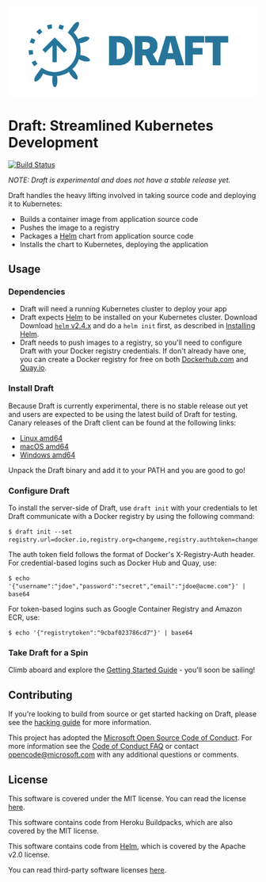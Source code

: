 ![Draft Logo](./docs/img/draft-logo.png)

# Draft: Streamlined Kubernetes Development

[![Build Status](https://ci.deis.io/buildStatus/icon?job=Azure/draft/master)](https://ci.deis.io/job/Azure/job/draft/job/master/)

_NOTE: Draft is experimental and does not have a stable release yet._

Draft handles the heavy lifting involved in taking source code and deploying it to Kubernetes:

- Builds a container image from application source code
- Pushes the image to a registry
- Packages a [Helm][] chart from application source code
- Installs the chart to Kubernetes, deploying the application

## Usage

### Dependencies

- Draft will need a running Kubernetes cluster to deploy your app
- Draft expects [Helm](https://github.com/kubernetes/helm) to be installed on your Kubernetes cluster. Download Download [`helm` v2.4.x](https://github.com/kubernetes/helm/releases) and
do a `helm init` first, as described in [Installing Helm][].
- Draft needs to push images to a registry, so you'll need to configure Draft with your Docker registry credentials. If don't already have one, you can create a Docker registry for free on both [Dockerhub.com](https://dockerhub.com) and [Quay.io](https://quay.io).

### Install Draft

Because Draft is currently experimental, there is no stable release out yet and users are expected
to be using the latest build of Draft for testing. Canary releases of the Draft client can be found
at the following links:

 - [Linux amd64](https://azuredraft.blob.core.windows.net/draft/draft-canary-linux-amd64.tar.gz)
 - [macOS amd64](https://azuredraft.blob.core.windows.net/draft/draft-canary-darwin-amd64.tar.gz)
 - [Windows amd64](https://azuredraft.blob.core.windows.net/draft/draft-canary-windows-amd64.tar.gz)

Unpack the Draft binary and add it to your PATH and you are good to go!


### Configure Draft

To install the server-side of Draft, use `draft init` with your credentials to let Draft communicate
with a Docker registry by using the following command:

```
$ draft init --set registry.url=docker.io,registry.org=changeme,registry.authtoken=changeme
```

The auth token field follows the format of Docker's X-Registry-Auth header.
For credential-based logins such as Docker Hub and Quay, use:

```
$ echo '{"username":"jdoe","password":"secret","email":"jdoe@acme.com"}' | base64
```

For token-based logins such as Google Container Registry and Amazon ECR, use:

```
$ echo '{"registrytoken":"9cbaf023786cd7"}' | base64
```

### Take Draft for a Spin

Climb aboard and explore the [Getting Started Guide][Getting Started] - you'll soon be sailing!

## Contributing

If you're looking to build from source or get started hacking on Draft, please see the
[hacking guide][hacking] for more information.

This project has adopted the [Microsoft Open Source Code of Conduct](https://opensource.microsoft.com/codeofconduct/). For more information see the [Code of Conduct FAQ](https://opensource.microsoft.com/codeofconduct/faq/) or contact [opencode@microsoft.com](mailto:opencode@microsoft.com) with any additional questions or comments.

## License

This software is covered under the MIT license. You can read the license [here][license].

This software contains code from Heroku Buildpacks, which are also covered by the MIT license.

This software contains code from [Helm][], which is covered by the Apache v2.0 license.

You can read third-party software licenses [here][Third-Party Licenses].


[Getting Started]: docs/getting-started.md
[hacking]: docs/contributing/hacking.md
[`helm` v2.4.2]: https://github.com/kubernetes/helm/releases/tag/v2.4.2
[Helm]: https://github.com/kubernetes/helm
[Installing Helm]: https://github.com/kubernetes/helm/blob/master/docs/install.md
[Kubernetes]: https://kubernetes.io/
[license]: LICENSE
[Third-Party Licenses]: NOTICE
